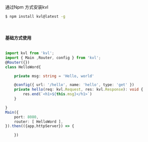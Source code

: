 


<br />

通过Npm 方式安装kvl
```bash
$ npm install kvl@latest -g
```

<br>


#### 基础方式使用
```typescript

import kvl from 'kvl';
import { Main ,Router, config } from 'kvl';
@Router({}) 
class HelloWord{

	private msg: string = 'Hello, world'

	@config({ url: '/hello', name: 'hello', type: 'get' })
	private hello(req: kvl.Request, res: kvl.Response): void {
		res.end(`<h1>${this.msg}</h1>`)
	}

}
Main({
	port: 8080,
	router: [ HelloWord ],
}).then(({app,httpServer}) => {

	})
```

